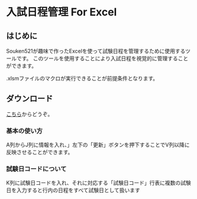 # 入試日程管理 For Excel

## はじめに
Souken521が趣味で作ったExcelを使って試験日程を管理するために使用するツールです。
このツールを使用することにより入試日程を視覚的に管理することができます。

.xlsmファイルのマクロが実行できることが前提条件となります。
 
 ## ダウンロード
 [こちら](https://1drv.ms/u/s!Aio0rhFpTLcr0g-2WJZiI1yj76oL?e=wlFjFf)からどうぞ。

### 基本の使い方
  A列からJ列に情報を入れ、」左下の「更新」ボタンを押下することでV列以降に反映させることができます。
   
 ### 試験日コードについて 
 K列に試験日コードを入れ、それに対応する「試験日コード」行表に複数の試験日を入力すると行内の日程をすべて試験日として扱います

